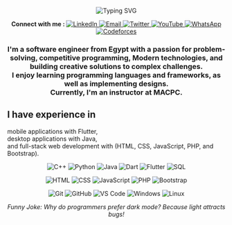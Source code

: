 <p align="center">
<a><img src="https://readme-typing-svg.demolab.com?font=Brush+Script+MT &size=40&pause=900&color=EEF772E2&center=true&vCenter=true&random=false&width=600&height=59&lines=Hi+&#128075;+I'm+Ahmed+Ibrahim;CS+Student+&#128187;;Love+to+learn+new+things;Competitive+Programmer;ECPC+Finalist" alt="Typing SVG" /></a>
  
</p>
<p align="center">
  <b>Connect with me : </b> 
  <a href="https://www.linkedin.com/in/-ahmed-ibrahim-abd-elghany/">
    <img alt="LinkedIn" src="https://img.shields.io/badge/LinkedIn-blue?style=flat-square&logo=linkedin">
  </a>
  <a href="mailto:ahmed.ibrahim.for.work@gmail.com">
    <img alt="Email" src="https://img.shields.io/badge/Email-D14836?style=flat-square&logo=gmail&logoColor=white">
  </a>
  <a href="https://twitter.com/jamika7893">
    <img alt="Twitter" src="https://img.shields.io/badge/Twitter-1DA1F2?style=flat-square&logo=twitter&logoColor=white">
  </a>
  <a href="https://www.youtube.com/channel/UCtJsWJh15XRxNjTkii4xsSw">
    <img alt="YouTube" src="https://img.shields.io/badge/YouTube-FF0000?style=flat-square&logo=youtube&logoColor=white">
  </a>
  <a href="https://wa.link/uohlcp">
    <img alt="WhatsApp" src="https://img.shields.io/badge/WhatsApp-25D366?style=flat-square&logo=whatsapp&logoColor=white">
  </a>
  <a href="https://codeforces.com/profile/jamika78">
    <img alt="Codeforces" src="https://img.shields.io/badge/Codeforces-yellow?style=flat-square&logo=codeforces">
  </a>
</p>

<p align="center">
  <h3 align="center">
  I'm a software engineer from Egypt with a passion for problem-solving, competitive programming, Modern technologies, and building creative solutions to complex challenges. <br>
  I enjoy learning programming languages and frameworks, as well as implementing designs.<br>
  Currently, I'm an instructor at MACPC. </h3>
  <h2> I have experience in</h2> 
    mobile applications with Flutter, <br>
    desktop applications with Java, <br>
    and full-stack web development with (HTML, CSS, JavaScript, PHP, and Bootstrap).
</p>

<p align="center">
  <img alt="C++" src="https://img.shields.io/badge/-C++-00599C?style=flat-square&logo=c%2B%2B">
  <img alt="Python" src="https://img.shields.io/badge/-Python-3776AB?style=flat-square&logo=python&logoColor=white">
  <img alt="Java" src="https://img.shields.io/badge/-Java-007396?style=flat-square&logo=java">
  <img alt="Dart" src="https://img.shields.io/badge/-Dart-0175C2?style=flat-square&logo=dart&logoColor=white">
  <img alt="Flutter" src="https://img.shields.io/badge/-Flutter-02569B?style=flat-square&logo=flutter&logoColor=white">
  <img alt="SQL" src="https://img.shields.io/badge/-SQL-4479A1?style=flat-square&logo=sql">
</p>

<p align="center">
  <img alt="HTML" src="https://img.shields.io/badge/-HTML5-E34F26?style=flat-square&logo=html5&logoColor=white">
  <img alt="CSS" src="https://img.shields.io/badge/-CSS-1572B6?style=flat-square&logo=css3&logoColor=white">
  <img alt="JavaScript" src="https://img.shields.io/badge/-JavaScript-F7DF1E?style=flat-square&logo=javascript&logoColor=black">
  <img alt="PHP" src="https://img.shields.io/badge/-PHP-777BB4?style=flat-square&logo=php&logoColor=white">
  <img alt="Bootstrap" src="https://img.shields.io/badge/-Bootstrap-563D7C?style=flat-square&logo=bootstrap&logoColor=white">
</p>

<p align="center">
  <img alt="Git" src="https://img.shields.io/badge/-Git-F05032?style=flat-square&logo=git&logoColor=white">
  <img alt="GitHub" src="https://img.shields.io/badge/-GitHub-181717?style=flat-square&logo=github">
  <img alt="VS Code" src="https://img.shields.io/badge/-VS%20Code-007ACC?style=flat-square&logo=visual-studio-code&logoColor=white">
  <img alt="Windows" src="https://img.shields.io/badge/-Windows-0078D6?style=flat-square&logo=windows&logoColor=white">
  <img alt="Linux" src="https://img.shields.io/badge/-Linux-FCC624?style=flat-square&logo=linux&logoColor=black">
</p>

<p align="center">
  <em>Funny Joke: Why do programmers prefer dark mode? Because light attracts bugs!</em>
</p>
